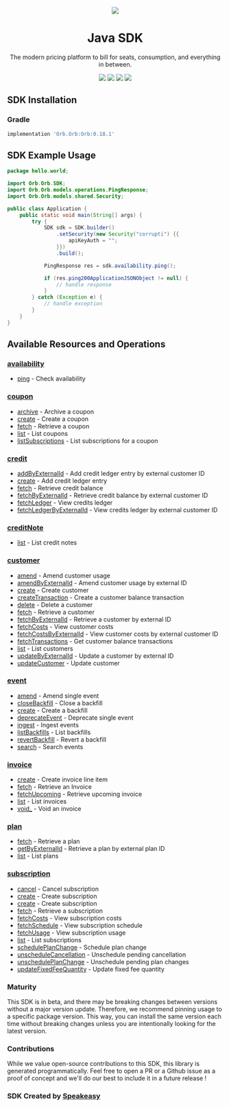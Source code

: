 <div align="center">
    <picture>
        <source srcset="https://user-images.githubusercontent.com/6267663/229776363-b219eaec-e1aa-4192-9123-d8a8e0ab997d.svg" media="(prefers-color-scheme: dark)">
        <img src="https://user-images.githubusercontent.com/6267663/229776275-b670d564-fc2e-4843-b061-adf230737e3f.svg">
    </picture>
    <h1>Java SDK</h1>
   <p>The modern pricing platform to bill for seats, consumption, and everything in between.</p>
   <a href="https://docs.withorb.com/docs/orb-docs/overview"><img src="https://img.shields.io/static/v1?label=Docs&message=API Ref&color=5444e4&style=for-the-badge" /></a>
   <a href="https://github.com/speakeasy-sdks/orb-java/actions"><img src="https://img.shields.io/github/actions/workflow/status/speakeasy-sdks/orb-java/speakeasy_sdk_generation.yml?style=for-the-badge" /></a>
  <a href="https://opensource.org/licenses/MIT"><img src="https://img.shields.io/badge/License-MIT-blue.svg?style=for-the-badge" /></a>
  <a href="https://github.com/speakeasy-sdks/orb-java/releases"><img src="https://img.shields.io/github/v/release/speakeasy-sdks/orb-java?sort=semver&style=for-the-badge" /></a>
</div>

<!-- Start SDK Installation -->
## SDK Installation

### Gradle

```groovy
implementation 'Orb.Orb:Orb:0.18.1'
```
<!-- End SDK Installation -->

## SDK Example Usage
<!-- Start SDK Example Usage -->
```java
package hello.world;

import Orb.Orb.SDK;
import Orb.Orb.models.operations.PingResponse;
import Orb.Orb.models.shared.Security;

public class Application {
    public static void main(String[] args) {
        try {
            SDK sdk = SDK.builder()
                .setSecurity(new Security("corrupti") {{
                    apiKeyAuth = "";
                }})
                .build();

            PingResponse res = sdk.availability.ping();

            if (res.ping200ApplicationJSONObject != null) {
                // handle response
            }
        } catch (Exception e) {
            // handle exception
        }
    }
}
```
<!-- End SDK Example Usage -->

<!-- Start SDK Available Operations -->
## Available Resources and Operations


### [availability](docs/availability/README.md)

* [ping](docs/availability/README.md#ping) - Check availability

### [coupon](docs/coupon/README.md)

* [archive](docs/coupon/README.md#archive) - Archive a coupon
* [create](docs/coupon/README.md#create) - Create a coupon
* [fetch](docs/coupon/README.md#fetch) - Retrieve a coupon
* [list](docs/coupon/README.md#list) - List coupons
* [listSubscriptions](docs/coupon/README.md#listsubscriptions) - List subscriptions for a coupon

### [credit](docs/credit/README.md)

* [addByExternalId](docs/credit/README.md#addbyexternalid) - Add credit ledger entry by external customer ID
* [create](docs/credit/README.md#create) - Add credit ledger entry
* [fetch](docs/credit/README.md#fetch) - Retrieve credit balance
* [fetchByExternalId](docs/credit/README.md#fetchbyexternalid) - Retrieve credit balance by external customer ID
* [fetchLedger](docs/credit/README.md#fetchledger) - View credits ledger
* [fetchLedgerByExternalId](docs/credit/README.md#fetchledgerbyexternalid) - View credits ledger by external customer ID

### [creditNote](docs/creditnote/README.md)

* [list](docs/creditnote/README.md#list) - List credit notes

### [customer](docs/customer/README.md)

* [amend](docs/customer/README.md#amend) - Amend customer usage
* [amendByExternalId](docs/customer/README.md#amendbyexternalid) - Amend customer usage by external ID
* [create](docs/customer/README.md#create) - Create customer
* [createTransaction](docs/customer/README.md#createtransaction) - Create a customer balance transaction
* [delete](docs/customer/README.md#delete) - Delete a customer
* [fetch](docs/customer/README.md#fetch) - Retrieve a customer
* [fetchByExternalId](docs/customer/README.md#fetchbyexternalid) - Retrieve a customer by external ID
* [fetchCosts](docs/customer/README.md#fetchcosts) - View customer costs
* [fetchCostsByExternalId](docs/customer/README.md#fetchcostsbyexternalid) - View customer costs by external customer ID
* [fetchTransactions](docs/customer/README.md#fetchtransactions) - Get customer balance transactions
* [list](docs/customer/README.md#list) - List customers
* [updateByExternalId](docs/customer/README.md#updatebyexternalid) - Update a customer by external ID
* [updateCustomer](docs/customer/README.md#updatecustomer) - Update customer

### [event](docs/event/README.md)

* [amend](docs/event/README.md#amend) - Amend single event
* [closeBackfill](docs/event/README.md#closebackfill) - Close a backfill
* [create](docs/event/README.md#create) - Create a backfill
* [deprecateEvent](docs/event/README.md#deprecateevent) - Deprecate single event
* [ingest](docs/event/README.md#ingest) - Ingest events
* [listBackfills](docs/event/README.md#listbackfills) - List backfills
* [revertBackfill](docs/event/README.md#revertbackfill) - Revert a backfill
* [search](docs/event/README.md#search) - Search events

### [invoice](docs/invoice/README.md)

* [create](docs/invoice/README.md#create) - Create invoice line item
* [fetch](docs/invoice/README.md#fetch) - Retrieve an Invoice
* [fetchUpcoming](docs/invoice/README.md#fetchupcoming) - Retrieve upcoming invoice
* [list](docs/invoice/README.md#list) - List invoices
* [void_](docs/invoice/README.md#void_) - Void an invoice

### [plan](docs/plan/README.md)

* [fetch](docs/plan/README.md#fetch) - Retrieve a plan
* [getByExternalId](docs/plan/README.md#getbyexternalid) - Retrieve a plan by external plan ID
* [list](docs/plan/README.md#list) - List plans

### [subscription](docs/subscription/README.md)

* [cancel](docs/subscription/README.md#cancel) - Cancel subscription
* [create](docs/subscription/README.md#create) - Create subscription
* [create](docs/subscription/README.md#create) - Create subscription
* [fetch](docs/subscription/README.md#fetch) - Retrieve a subscription
* [fetchCosts](docs/subscription/README.md#fetchcosts) - View subscription costs
* [fetchSchedule](docs/subscription/README.md#fetchschedule) - View subscription schedule
* [fetchUsage](docs/subscription/README.md#fetchusage) - View subscription usage
* [list](docs/subscription/README.md#list) - List subscriptions
* [schedulePlanChange](docs/subscription/README.md#scheduleplanchange) - Schedule plan change
* [unscheduleCancellation](docs/subscription/README.md#unschedulecancellation) - Unschedule pending cancellation
* [unschedulePlanChange](docs/subscription/README.md#unscheduleplanchange) - Unschedule pending plan changes
* [updateFixedFeeQuantity](docs/subscription/README.md#updatefixedfeequantity) - Update fixed fee quantity
<!-- End SDK Available Operations -->

### Maturity

This SDK is in beta, and there may be breaking changes between versions without a major version update. Therefore, we recommend pinning usage 
to a specific package version. This way, you can install the same version each time without breaking changes unless you are intentionally 
looking for the latest version.

### Contributions

While we value open-source contributions to this SDK, this library is generated programmatically. 
Feel free to open a PR or a Github issue as a proof of concept and we'll do our best to include it in a future release !

### SDK Created by [Speakeasy](https://docs.speakeasyapi.dev/docs/using-speakeasy/client-sdks)
